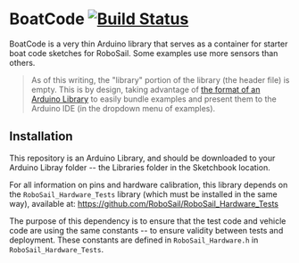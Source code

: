 BoatCode
[![Build Status](https://travis-ci.org/RoboSail/BoatCode.svg?branch=master)](https://travis-ci.org/RoboSail/BoatCode)
========


BoatCode is a very thin Arduino library that serves as a container for starter boat code sketches for RoboSail.  Some examples use more sensors than others.

> As of this writing, the "library" portion of the library (the header file) is empty.  This is by design, taking advantage of [the format of an Arduino Library](https://github.com/arduino/Arduino/wiki/Arduino-IDE-1.5:-Library-specification) to easily bundle examples and present them to the Arduino IDE (in the dropdown menu of examples).


Installation
------------

This repository is an Arduino Library, and should be downloaded to your Arduino Libray folder -- the Libraries folder in the Sketchbook location.

For all information on pins and hardware calibration, this library depends on the `RoboSail_Hardware_Tests` library (which must be installed in the same way), available at:
https://github.com/RoboSail/RoboSail_Hardware_Tests

The purpose of this dependency is to ensure that the test code and vehicle code are using the same constants -- to ensure validity between tests and deployment.  These constants are defined in `RoboSail_Hardware.h` in `RoboSail_Hardware_Tests`.